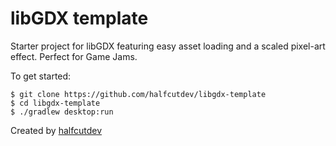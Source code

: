 # libGDX template

Starter project for libGDX featuring easy asset loading and a scaled pixel-art effect. Perfect for Game Jams.

To get started:

```
$ git clone https://github.com/halfcutdev/libgdx-template
$ cd libgdx-template
$ ./gradlew desktop:run
```

Created by [halfcutdev](https://github.com/halfcutdev)
